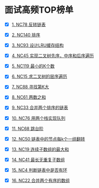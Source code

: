 # 面试高频TOP榜单

- [x] [1. NC78 反转链表](https://www.nowcoder.com/practice/75e878df47f24fdc9dc3e400ec6058ca?tpId=117&tqId=37777&rp=1&ru=/exam/oj&qru=/exam/oj&sourceUrl=%2Fexam%2Foj%3Ftab%3D%25E7%25AE%2597%25E6%25B3%2595%25E7%25AF%2587%26topicId%3D117%26page%3D1&difficulty=undefined&judgeStatus=undefined&tags=&title=)

- [x] [2. NC140 排序](https://www.nowcoder.com/practice/2baf799ea0594abd974d37139de27896?tpId=117&rp=1&ru=%2Fexam%2Foj&qru=%2Fexam%2Foj&sourceUrl=%2Fexam%2Foj%3Ftab%3D%25E7%25AE%2597%25E6%25B3%2595%25E7%25AF%2587%26topicId%3D117%26page%3D1&difficulty=&judgeStatus=&tags=&title=&gioEnter=menu)

- [x] [3. NC93 设计LRU缓存结构](https://www.nowcoder.com/practice/e3769a5f49894d49b871c09cadd13a61?tpId=117&rp=1&ru=%2Fexam%2Foj&qru=%2Fexam%2Foj&sourceUrl=%2Fexam%2Foj%3Ftab%3D%25E7%25AE%2597%25E6%25B3%2595%25E7%25AF%2587%26topicId%3D117%26page%3D1&difficulty=&judgeStatus=&tags=&title=&gioEnter=menu)

- [x] [4. NC45 实现二叉树先序，中序和后序遍历](https://www.nowcoder.com/practice/a9fec6c46a684ad5a3abd4e365a9d362?tpId=117&rp=1&ru=%2Fexam%2Foj&qru=%2Fexam%2Foj&sourceUrl=%2Fexam%2Foj%3Ftab%3D%25E7%25AE%2597%25E6%25B3%2595%25E7%25AF%2587%26topicId%3D117%26page%3D1&difficulty=&judgeStatus=&tags=&title=&gioEnter=menu)

- [x] [5. NC119 最小的K个数](https://www.nowcoder.com/practice/6a296eb82cf844ca8539b57c23e6e9bf?tpId=117&rp=1&ru=%2Fexam%2Foj&qru=%2Fexam%2Foj&sourceUrl=%2Fexam%2Foj%3Ftab%3D%25E7%25AE%2597%25E6%25B3%2595%25E7%25AF%2587%26topicId%3D117%26page%3D1&difficulty=&judgeStatus=&tags=&title=&gioEnter=menu)

- [x] [6. NC15 求二叉树的层序遍历](https://www.nowcoder.com/practice/04a5560e43e24e9db4595865dc9c63a3?tpId=117&rp=1&ru=%2Fexam%2Foj&qru=%2Fexam%2Foj&sourceUrl=%2Fexam%2Foj%3Ftab%3D%25E7%25AE%2597%25E6%25B3%2595%25E7%25AF%2587%26topicId%3D117%26page%3D1&difficulty=&judgeStatus=&tags=&title=&gioEnter=menu)

- [x] [7. NC88 寻找第K大](https://www.nowcoder.com/practice/e016ad9b7f0b45048c58a9f27ba618bf?tpId=117&rp=1&ru=%2Fexam%2Foj&qru=%2Fexam%2Foj&sourceUrl=%2Fexam%2Foj%3Ftab%3D%25E7%25AE%2597%25E6%25B3%2595%25E7%25AF%2587%26topicId%3D117%26page%3D1&difficulty=&judgeStatus=&tags=&title=&gioEnter=menu)

- [x] [8. NC61 两数之和](https://www.nowcoder.com/practice/20ef0972485e41019e39543e8e895b7f?tpId=117&rp=1&ru=%2Fexam%2Foj&qru=%2Fexam%2Foj&sourceUrl=%2Fexam%2Foj%3Ftab%3D%25E7%25AE%2597%25E6%25B3%2595%25E7%25AF%2587%26topicId%3D117%26page%3D1&difficulty=&judgeStatus=&tags=&title=&gioEnter=menu)

- [x] [9. NC33 合并两个排序的链表](https://www.nowcoder.com/practice/d8b6b4358f774294a89de2a6ac4d9337?tpId=117&rp=1&ru=%2Fexam%2Foj&qru=%2Fexam%2Foj&sourceUrl=%2Fexam%2Foj%3Ftab%3D%25E7%25AE%2597%25E6%25B3%2595%25E7%25AF%2587%26topicId%3D117%26page%3D1&difficulty=&judgeStatus=&tags=&title=&gioEnter=menu)

- [x] [10. NC76 用两个栈实现队列](https://www.nowcoder.com/practice/54275ddae22f475981afa2244dd448c6?tpId=117&rp=1&ru=%2Fexam%2Foj&qru=%2Fexam%2Foj&sourceUrl=%2Fexam%2Foj%3Ftab%3D%25E7%25AE%2597%25E6%25B3%2595%25E7%25AF%2587%26topicId%3D117%26page%3D1&difficulty=&judgeStatus=&tags=&title=&gioEnter=menu)

- [x] [11. NC68 跳台阶](https://www.nowcoder.com/practice/8c82a5b80378478f9484d87d1c5f12a4?tpId=117&rp=1&ru=%2Fexam%2Foj&qru=%2Fexam%2Foj&sourceUrl=%2Fexam%2Foj%3Ftab%3D%25E7%25AE%2597%25E6%25B3%2595%25E7%25AF%2587%26topicId%3D117%26page%3D1&difficulty=&judgeStatus=&tags=&title=&gioEnter=menu)

- [x] [12. NC50 链表中的节点每k个一组翻转](https://www.nowcoder.com/practice/b49c3dc907814e9bbfa8437c251b028e?tpId=117&rp=1&ru=%2Fexam%2Foj&qru=%2Fexam%2Foj&sourceUrl=%2Fexam%2Foj%3Ftab%3D%25E7%25AE%2597%25E6%25B3%2595%25E7%25AF%2587%26topicId%3D117%26page%3D1&difficulty=&judgeStatus=&tags=&title=&gioEnter=menu)

- [x] [13. NC19 连续子数组的最大和](https://www.nowcoder.com/practice/459bd355da1549fa8a49e350bf3df484?tpId=117&rp=1&ru=%2Fexam%2Foj&qru=%2Fexam%2Foj&sourceUrl=%2Fexam%2Foj%3Ftab%3D%25E7%25AE%2597%25E6%25B3%2595%25E7%25AF%2587%26topicId%3D117%26page%3D1&difficulty=&judgeStatus=&tags=&title=&gioEnter=menu)

- [x] [14. NC41 最长无重复子数组](https://www.nowcoder.com/practice/b56799ebfd684fb394bd315e89324fb4?tpId=117&rp=1&ru=%2Fexam%2Foj&qru=%2Fexam%2Foj&sourceUrl=%2Fexam%2Foj%3Ftab%3D%25E7%25AE%2597%25E6%25B3%2595%25E7%25AF%2587%26topicId%3D117%26page%3D1&difficulty=&judgeStatus=&tags=&title=&gioEnter=menu)

- [x] [15. NC4 判断链表中是否有环](https://www.nowcoder.com/practice/650474f313294468a4ded3ce0f7898b9?tpId=117&rp=1&ru=%2Fexam%2Foj&qru=%2Fexam%2Foj&sourceUrl=%2Fexam%2Foj%3Ftab%3D%25E7%25AE%2597%25E6%25B3%2595%25E7%25AF%2587%26topicId%3D117%26page%3D1&difficulty=&judgeStatus=&tags=&title=&gioEnter=menu)

- [x] [16. NC22 合并两个有序的数组](https://www.nowcoder.com/practice/89865d4375634fc484f3a24b7fe65665?tpId=117&rp=1&ru=%2Fexam%2Foj&qru=%2Fexam%2Foj&sourceUrl=%2Fexam%2Foj%3Ftab%3D%25E7%25AE%2597%25E6%25B3%2595%25E7%25AF%2587%26topicId%3D117%26page%3D1&difficulty=&judgeStatus=&tags=&title=&gioEnter=menu)

